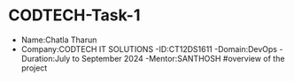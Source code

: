 # CODTECH-Task-1
- Name:Chatla Tharun
- Company:CODTECH IT SOLUTIONS
-ID:CT12DS1611
-Domain:DevOps
-Duration:July to September 2024
-Mentor:SANTHOSH
#overview of the project

